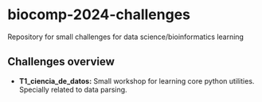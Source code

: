 # biocomp-2024-challenges

Repository for small challenges for data science/bioinformatics learning


## Challenges overview

- **T1_ciencia_de_datos:** Small workshop for learning core python utilities. Specially related to data parsing.